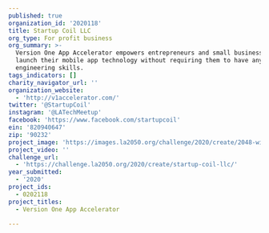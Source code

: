 ```yaml
---
published: true
organization_id: '2020118'
title: Startup Coil LLC
org_type: For profit business
org_summary: >-
  Version One App Accelerator empowers entrepreneurs and small businesses to
  launch their mobile app technology without requiring them to have any software
  engineering skills.
tags_indicators: []
charity_navigator_url: ''
organization_website:
  - 'http://v1accelerator.com/'
twitter: '@StartupCoil'
instagram: '@LATechMeetup'
facebook: 'https://www.facebook.com/startupcoil'
ein: '820940647'
zip: '90232'
project_image: 'https://images.la2050.org/challenge/2020/create/2048-wide/startup-coil-llc.jpg'
project_video: ''
challenge_url:
  - 'https://challenge.la2050.org/2020/create/startup-coil-llc/'
year_submitted:
  - '2020'
project_ids:
  - 0202118
project_titles:
  - Version One App Accelerator

---
```


